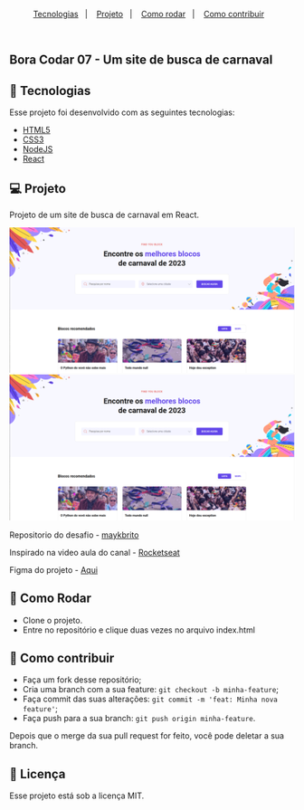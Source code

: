 <p align="center">
  <a href="#-tecnologias">Tecnologias</a>&nbsp;&nbsp;&nbsp;|&nbsp;&nbsp;&nbsp;
  <a href="#-projeto">Projeto</a>&nbsp;&nbsp;&nbsp;|&nbsp;&nbsp;&nbsp;
  <a href="#-como-rodar">Como rodar</a>&nbsp;&nbsp;&nbsp;|&nbsp;&nbsp;&nbsp;
  <a href="#-como-contribuir">Como contribuir</a>&nbsp;&nbsp;&nbsp;
  </p>

<br>


## Bora Codar 07 - Um site de busca de carnaval

## 🚀 Tecnologias

Esse projeto foi desenvolvido com as seguintes tecnologias:

- [HTML5](https://developer.mozilla.org/pt-BR/docs/Web/HTML/HTML5)
- [CSS3](https://developer.mozilla.org/pt-BR/docs/Web/CSS)
- [NodeJS](https://nodejs.org/en/)
- [React](https://pt-br.reactjs.org/)


## 💻 Projeto

Projeto de um site de busca de carnaval em React.

![img.png](.github%2Fimg.png)
![img.png](.github%2Fimg.png)

Repositorio do desafio - [maykbrito](https://github.com/maykbrito/boracodar/tree/main/07)

Inspirado na video aula do canal - [Rocketseat](https://www.youtube.com/watch?v=gAjetzgneJY)

Figma do projeto - [Aqui](https://www.figma.com/community/file/1207675804423978995)

## 🚀 Como Rodar

- Clone o projeto.
- Entre no repositório e clique duas vezes no arquivo index.html

## 🤔 Como contribuir

- Faça um fork desse repositório;
- Cria uma branch com a sua feature: `git checkout -b minha-feature`;
- Faça commit das suas alterações: `git commit -m 'feat: Minha nova feature'`;
- Faça push para a sua branch: `git push origin minha-feature`.

Depois que o merge da sua pull request for feito, você pode deletar a sua branch.

## 📝 Licença

Esse projeto está sob a licença MIT.
